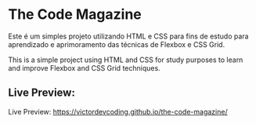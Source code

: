 # The Code Magazine

Este é um simples projeto utilizando HTML e CSS para fins de estudo para aprendizado e aprimoramento das técnicas de Flexbox e CSS Grid.

This is a simple project using HTML and CSS for study purposes to learn and improve Flexbox and CSS Grid techniques.

## Live Preview:

Live Preview: https://victordevcoding.github.io/the-code-magazine/

